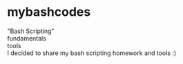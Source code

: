 # mybashcodes
"Bash Scripting"\
  fundamentals\
  tools\
I decided to share my bash scripting homework and tools :)
